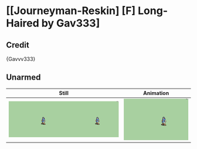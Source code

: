 # [\[Journeyman-Reskin\] \[F\] Long-Haired by Gav333]

## Credit

{Gavvv333}
	
## Unarmed

| Still | Animation |
| :---: | :-------: |
| ![Unarmed still](./Unarmed_000.png) | ![Unarmed animation](./Unarmed.gif) |
